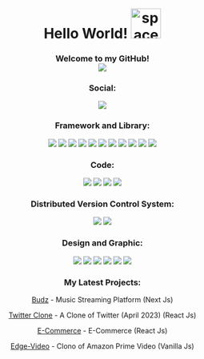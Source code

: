 <h1 align="center">
Hello World! <img alt="space-invaders" width="60px" src="https://w7.pngwing.com/pngs/319/722/png-transparent-computer-icons-space-invaders-space-invaders-game-text-orange.png" />
</h1>

<h3 align="center">Welcome to my GitHub!
<br>

<img src="https://media.giphy.com/media/iYVneIXJQ3jdJLkZmM/giphy.gif" />
</h3>

<h3 align="center">Social:</h3>
<p align="center">
  <a href="https://www.linkedin.com/in/alessio-perez/"> <img src="https://img.shields.io/badge/LinkedIn-0077B5?style=for-the-badge&logo=linkedin&logoColor=white"  target="_blank"/></a>
  </div>
   
</p>

<h3 align="center">Framework and Library:</h3>
<p align="center">
  <img src="https://img.shields.io/badge/React-20232A?style=for-the-badge&logo=react&logoColor=61DAFB">
  <img src="https://img.shields.io/badge/Sass-CC6699?style=for-the-badge&logo=sass&logoColor=white">
  <img src="https://img.shields.io/badge/Vite-B73BFE?style=for-the-badge&logo=vite&logoColor=FFD62E">
  <img src="https://img.shields.io/badge/Express.js-000000?style=for-the-badge&logo=express&logoColor=white">
  <img src="https://img.shields.io/badge/next.js-000000?style=for-the-badge&logo=nextdotjs&logoColor=white">
  <img src="https://img.shields.io/badge/Node.js-339933?style=for-the-badge&logo=nodedotjs&logoColor=white">
  <img src="https://img.shields.io/badge/npm-CB3837?style=for-the-badge&logo=npm&logoColor=white">
   <img src="https://img.shields.io/badge/React_Router-CA4245?style=for-the-badge&logo=react-router&logoColor=white">
   <img src="https://img.shields.io/badge/React_Query-FF4154?style=for-the-badge&logo=React_Query&logoColor=white">
   <img src="https://img.shields.io/badge/Redux-593D88?style=for-the-badge&logo=redux&logoColor=white">
  <img src="https://img.shields.io/badge/styled--components-DB7093?style=for-the-badge&logo=styled-components&logoColor=white"> 
</p>

<h3 align="center">Code:</h3>
<p align="center">
  <img src="https://img.shields.io/badge/HTML5-E34F26?style=for-the-badge&logo=html5&logoColor=white">
  <img src="https://img.shields.io/badge/JavaScript-323330?style=for-the-badge&logo=javascript&logoColor=F7DF1E">
  <img src="https://img.shields.io/badge/json-5E5C5C?style=for-the-badge&logo=json&logoColor=white">
  <img src="https://img.shields.io/badge/CSS3-1572B6?style=for-the-badge&logo=css3&logoColor=white">
   
</p>

<h3 align="center">Distributed Version Control System:</h3>
<p align="center">
  <img src="https://img.shields.io/badge/GIT-E44C30?style=for-the-badge&logo=git&logoColor=white">
   <img src="https://img.shields.io/badge/GitHub-100000?style=for-the-badge&logo=github&logoColor=white">
  	
   
</p>


<h3 align="center">Design and Graphic:</h3>
<p align="center">
  <img src="https://img.shields.io/badge/Adobe%20Photoshop-31A8FF?style=for-the-badge&logo=Adobe%20Photoshop&logoColor=black">
   <img src="https://img.shields.io/badge/Adobe%20Premiere%20Pro-9999FF?style=for-the-badge&logo=Adobe%20Premiere%20Pro&logoColor=white">
    <img src="https://img.shields.io/badge/Adobe%20Illustrator-FF9A00?style=for-the-badge&logo=adobe%20illustrator&logoColor=white">
  <img src="https://img.shields.io/badge/Adobe%20InDesign-FF3366?style=for-the-badge&logo=Adobe%20InDesign&logoColor=white">
  	  <img src="https://img.shields.io/badge/Figma-F24E1E?style=for-the-badge&logo=figma&logoColor=white">
       <img src="https://img.shields.io/badge/Canva-%2300C4CC.svg?&style=for-the-badge&logo=Canva&logoColor=white">
   
</p>


<h3 align="center">My Latest Projects:</h3>
<p align="center"><a href="https://budz-music.vercel.app/" target="_blank">Budz</a> - Music Streaming Platform (Next Js)</p>

<p align="center"><a href="https://twitter-clone-alekyari.vercel.app/" target="_blank">Twitter Clone</a> - A Clone of Twitter (April 2023) (React Js)</p>

<p align="center"><a href="https://vite-commerce-alekyari.vercel.app/" target="_blank">E-Commerce</a> - E-Commerce (React Js)</p>

<p align="center"><a href="https://edgevideo.vercel.app/" target="_blank">Edge-Video</a> - Clono of Amazon Prime Video (Vanilla Js)</p>

<br>


